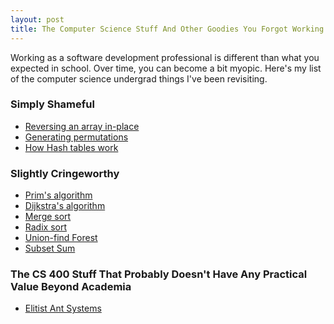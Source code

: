 ```yaml
---
layout: post
title: The Computer Science Stuff And Other Goodies You Forgot Working in Enterprise
---
```


Working as a software development professional is different than what you
expected in school. Over time, you can become a bit myopic. Here's my list of the computer science
undergrad things I've been revisiting.

### Simply Shameful
* [Reversing an array in-place](https://en.wikipedia.org/wiki/In-place_algorithm#examples)
* [Generating permutations](https://en.wikipedia.org/wiki/Permutation#Algorithms_to_generate_permutations)
* [How Hash tables work](https://en.wikipedia.org/wiki/Hash_table)

### Slightly Cringeworthy
* [Prim's algorithm](https://en.wikipedia.org/wiki/Prim%27s_algorithm)
* [Dijkstra's algorithm](https://en.wikipedia.org/wiki/Dijkstra%27s_algorithm)
* [Merge sort](https://en.wikipedia.org/wiki/Merge_sort)
* [Radix sort](https://en.wikipedia.org/wiki/Radix_sort)
* [Union-find Forest](https://en.wikipedia.org/wiki/Disjoint-set_data_structure)
* [Subset Sum](https://en.wikipedia.org/wiki/Subset_sum_problem)

### The CS 400 Stuff That Probably Doesn't Have Any Practical Value Beyond Academia
* [Elitist Ant Systems](https://en.wikipedia.org/wiki/Ant_colony_optimization_algorithms#Elitist_Ant_System)
